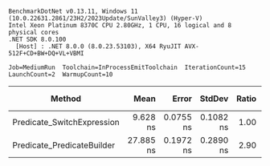 ```

BenchmarkDotNet v0.13.11, Windows 11 (10.0.22631.2861/23H2/2023Update/SunValley3) (Hyper-V)
Intel Xeon Platinum 8370C CPU 2.80GHz, 1 CPU, 16 logical and 8 physical cores
.NET SDK 8.0.100
  [Host] : .NET 8.0.0 (8.0.23.53103), X64 RyuJIT AVX-512F+CD+BW+DQ+VL+VBMI

Job=MediumRun  Toolchain=InProcessEmitToolchain  IterationCount=15  
LaunchCount=2  WarmupCount=10  

```
| Method                     | Mean      | Error     | StdDev    | Ratio | RatioSD | Allocated | Alloc Ratio |
|--------------------------- |----------:|----------:|----------:|------:|--------:|----------:|------------:|
| Predicate_SwitchExpression |  9.628 ns | 0.0755 ns | 0.1082 ns |  1.00 |    0.00 |         - |          NA |
| Predicate_PredicateBuilder | 27.885 ns | 0.1972 ns | 0.2890 ns |  2.90 |    0.04 |         - |          NA |
